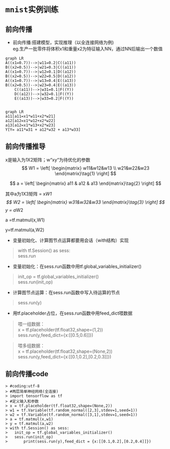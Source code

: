 # `mnist实例训练`

## 前向传播

- 前向传播:搭建模型，实现推理（以全连接网络为例)  
eg.生产一批零件将体积x1和重量x2为特征输入NN，通过NN后输出一个数值  


```mermaid
graph LR
A((x1=0.7))-->|w11=0.2|C((a11))
B((x2=0.5))-->|w21=0.3|C((a11))
A((x1=0.7))-->|w12=0.1|D((a12))
B((x2=0.5))-->|w22=0.5|D((a12))
A((x1=0.7))-->|w13=0.4|E((a13))
B((x2=0.5))-->|w23=0.4|E((a13))
	C((a11))-->|w31=0.1|F((Y))
	D((a12))-->|w32=0.1|F((Y))
	E((a13))-->|w33=0.2|F((Y))
	
```

```mermaid
graph LR
a11[a11=x1*w11+x2*w21]
a12[a12=x1*w12+x2*w22]
a13[a12=x1*w13+x2*w23]
Y[Y= a11*w31 + a12*w32 + a13*w33]
```

## 前向传播推导  
x是输入为1X2矩阵；w“xy“为待优化的参数  
$$
W1 = 
\left[
\begin{matrix}
	w11&w12&w13 \\
	w21&w22&w23
	\end{matrix}\tag{1}
	\right]
$$

$$
a = 
\left[
\begin{matrix}
 a11 & a12 & a13
\end{matrix}\tag{2}
\right]
$$

其中a为1X3矩阵 = x*W1  
$$
W2 = 
\left[
\begin{matrix}
    w31&w32&w33
    \end{matrix}\tag{3}
    \right]
$$
y = a*W2

a =tf.matmul(x,W1)

y=tf.matmul(a,W2)

- 变量初始化、计算图节点运算都要用会话（with结构）实现  
>with tf.Session() as sess:  
>sess.run  

- 变量初始化：在sess.run函数中用tf.global_variables_initializer()  
>init_op = tf.global_variables_initializer()  
>sess.run(init_op)  

- 计算图节点运算：在sess.run函数中写入待运算的节点  
>sess.run(y)  

- 用tf.placeholder占位，在sess.run函数中用feed_dict喂数据  
>喂一组数据：  
>x = tf.placeholder(tf.float32,shape=(1,2))  
>sess.run(y,feed_dict={x:[[0.5,0.6]]})  

>喂多组数据：  
>x = tf.placeholder(tf.float32,shape=(None,2))  
>sess.run(y,feed_dict={x:[[0.1,0.2],[0.2,0.3]]})  


## 前向传播code
~~~
> #coding:utf-8
> #两层简单神经网络(全连接)
> import tensorflow as tf
> #定义输入和参数
> x = tf.placeholder(tf.float32,shape=(None,2))
> w1 = tf.Variable(tf.random_normal([2,3],stdev=1,seed=1))
> w2 = tf.Variable(tf.random_normal([3,1],stdev=1,seed=1))
> a = tf.matmul(x,w1)
> y = tf.matmul(a,w2)
> with tf.Session() as sess:
> 	init_op = tf.global_variables_initializer()
> 	sess.run(init_op)
> 		print(sess.run(y),feed_dict = {x:[[0.1,0.2],[0.2,0.4]]})
~~~
